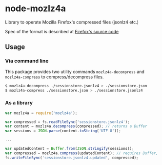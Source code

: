 # node-mozlz4a

Library to operate Mozilla Firefox's compressed files (jsonlz4 etc.)

Spec of the format is described at [Firefox's source code](https://dxr.mozilla.org/mozilla-central/rev/2535bad09d720e71a982f3f70dd6925f66ab8ec7/toolkit/components/lz4/lz4.js#54)

## Usage

### Via command line

This package provides two utility commands `mozlz4a-decompress` and `mozlz4a-compress` to compress/decompress files.

```bash
$ mozlz4a-decompress ./sessionstore.jsonlz4 > ./sessionstore.json
$ mozlz4a-compress ./sessionstore.json > ./sessionstore.jsonlz4
```

### As a library

```javascript
var mozlz4a = require('mozlz4a');

var compressed = fs.readFileSync('sessionstore.jsonlz4');
var content = mozlz4a.decompress(compressed); // returns a Buffer
var sessions = JSON.parse(content.toString('UTF-8'));

...

var updatedContent = Buffer.from(JSON.stringify(sessions));
var compressed = mozlz4a.compress(updatedContent); // requires Buffer, returns Buffer
fs.writeFileSync('sessionstore.jsonlz4.updated', compressed);
```
